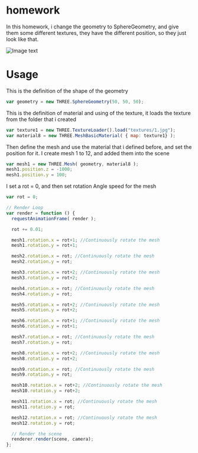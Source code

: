 # homework
In this homework, i change the geometry to SphereGeometry, and give them some different textures, they have the different position, so they just look like that.

![Image text](https://github.com/jack635/DAT505-GitHub/blob/master/pic/2.png)

# Usage

This is the definition of the shape of the geometry

```javascript
var geometry = new THREE.SphereGeometry(50, 50, 50);
```

This is the definition of material and using of the texture, it loads the texture from the folder that i created

```javascript
var texture1 = new THREE.TextureLoader().load("textures/1.jpg");
var material8 = new THREE.MeshBasicMaterial( { map: texture1} );
```

Then define the mesh and use the material that i defined before, and set the position for it. I create mesh 1 to 12, and added them into the scene

```javascript
var mesh1 = new THREE.Mesh( geometry, material8 );
mesh1.position.z = -1000;
mesh1.position.y = 100;
```

I set a rot = 0, and then set rotation Angle speed for the mesh

```javascript
var rot = 0;

// Render Loop
var render = function () {
  requestAnimationFrame( render );

  rot += 0.01;

  mesh1.rotation.x = rot+1; //Continuously rotate the mesh
  mesh1.rotation.y = rot+1;

  mesh2.rotation.x = rot; //Continuously rotate the mesh
  mesh2.rotation.y = rot;

  mesh3.rotation.x = rot+2; //Continuously rotate the mesh
  mesh3.rotation.y = rot+2;

  mesh4.rotation.x = rot; //Continuously rotate the mesh
  mesh4.rotation.y = rot;

  mesh5.rotation.x = rot+2; //Continuously rotate the mesh
  mesh5.rotation.y = rot+2;

  mesh6.rotation.x = rot+1; //Continuously rotate the mesh
  mesh6.rotation.y = rot+1;

  mesh7.rotation.x = rot; //Continuously rotate the mesh
  mesh7.rotation.y = rot;

  mesh8.rotation.x = rot+2; //Continuously rotate the mesh
  mesh8.rotation.y = rot+2;

  mesh9.rotation.x = rot; //Continuously rotate the mesh
  mesh9.rotation.y = rot;

  mesh10.rotation.x = rot+2; //Continuously rotate the mesh
  mesh10.rotation.y = rot+2;

  mesh11.rotation.x = rot; //Continuously rotate the mesh
  mesh11.rotation.y = rot;

  mesh12.rotation.x = rot; //Continuously rotate the mesh
  mesh12.rotation.y = rot;

  // Render the scene
  renderer.render(scene, camera);
};
```
